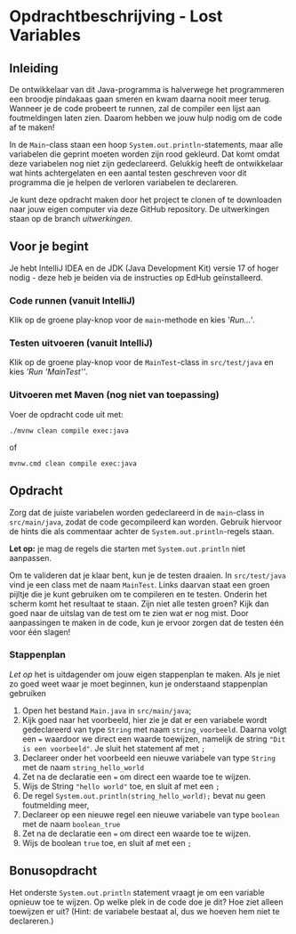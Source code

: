 # Opdrachtbeschrijving - Lost Variables

## Inleiding

De ontwikkelaar van dit Java-programma is halverwege het programmeren een broodje pindakaas gaan smeren en kwam daarna nooit meer terug. Wanneer je de code probeert te runnen, zal de compiler een lijst aan foutmeldingen laten zien. Daarom hebben we jouw hulp nodig om de code af te maken!

In de `Main`-class staan een hoop `System.out.println`-statements, maar alle variabelen die geprint moeten worden zijn rood gekleurd. Dat komt omdat deze variabelen nog niet zijn gedeclareerd. Gelukkig heeft de ontwikkelaar wat hints achtergelaten en een aantal testen geschreven voor dit programma die je helpen de verloren variabelen te declareren. 

Je kunt deze opdracht maken door het project te clonen of te downloaden naar jouw eigen computer via deze GitHub repository. De uitwerkingen staan op de branch _uitwerkingen_.

## Voor je begint
Je hebt IntelliJ IDEA en de JDK (Java Development Kit) versie 17 of hoger nodig - deze heb je beiden via de instructies op EdHub geïnstalleerd.

### Code runnen (vanuit IntelliJ)

Klik op de groene play-knop voor de `main`-methode en kies _'Run...'_.

### Testen uitvoeren (vanuit IntelliJ)

Klik op de groene play-knop voor de `MainTest`-class in `src/test/java` en kies _'Run 'MainTest''_.

### Uitvoeren met Maven (nog niet van toepassing)

Voer de opdracht code uit met:

```shell
./mvnw clean compile exec:java
```

of

```shell
mvnw.cmd clean compile exec:java
```

## Opdracht

Zorg dat de juiste variabelen worden gedeclareerd in de `main`-class in `src/main/java`, zodat de code gecompileerd kan worden. Gebruik hiervoor de hints die als commentaar achter de `System.out.println`-regels staan.

**Let op:** je mag de regels die starten met `System.out.println` niet aanpassen.

Om te valideren dat je klaar bent, kun je de testen draaien. In `src/test/java` vind je een class met de naam `MainTest`. Links daarvan staat een groen pijltje die je kunt gebruiken om te compileren en te testen. Onderin het scherm komt het resultaat te staan. Zijn niet alle testen groen? Kijk dan goed naar de uitslag van de test om te zien wat er nog mist. Door aanpassingen te maken in de code, kun je ervoor zorgen dat de testen één voor één slagen!

### Stappenplan

_Let op_ het is uitdagender om jouw eigen stappenplan te maken. Als je niet zo goed weet waar je moet beginnen, kun je onderstaand stappenplan gebruiken

1. Open het bestand `Main.java` in `src/main/java`;
2. Kijk goed naar het voorbeeld, hier zie je dat er een variabele wordt gedeclareerd van type `String` met naam `string_voorbeeld`. Daarna volgt een `=` waardoor we direct een waarde toewijzen, namelijk de string `"Dit is een voorbeeld"`. Je sluit het statement af met `;`
3. Declareer onder het voorbeeld een nieuwe variabele van type  `String` met de naam `string_hello_world`
4. Zet na de declaratie een `=` om direct een waarde toe te wijzen.
5. Wijs de String `"hello world"` toe, en sluit af met een `;`
6. De regel `System.out.println(string_hello_world);` bevat nu geen foutmelding meer,
7. Declareer op een nieuwe regel een nieuwe variabele van type  `boolean` met de naam `boolean_true`
8. Zet na de declaratie een `=` om direct een waarde toe te wijzen.
9. Wijs de boolean `true` toe, en sluit af met een `;`

## Bonusopdracht

Het onderste `System.out.println` statement vraagt je om een variable opnieuw toe te wijzen. Op welke plek in de code doe je dit?
Hoe ziet alleen toewijzen er uit? (Hint: de variabele bestaat al, dus we hoeven hem niet te declareren.)

